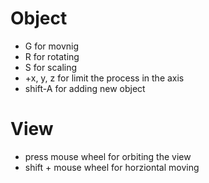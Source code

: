 # Object
- G for movnig
- R for rotating
- S for scaling
- +x, y, z for limit the process in the axis
- shift-A for adding new object

# View
- press mouse wheel for orbiting the view
- shift + mouse wheel for horziontal moving 